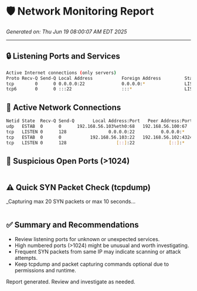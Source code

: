# 🛡 Network Monitoring Report
_Generated on: Thu Jun 19 08:00:07 AM EDT 2025_

---

## 🔒 Listening Ports and Services
```bash
Active Internet connections (only servers)
Proto Recv-Q Send-Q Local Address           Foreign Address         State       PID/Program name    
tcp        0      0 0.0.0.0:22              0.0.0.0:*               LISTEN      686/sshd: /usr/sbin 
tcp6       0      0 :::22                   :::*                    LISTEN      686/sshd: /usr/sbin 
```

## 🔗 Active Network Connections
```bash
Netid State  Recv-Q Send-Q       Local Address:Port   Peer Address:Port Process                                                                 
udp   ESTAB  0      0      192.168.56.103%eth0:68   192.168.56.100:67    users:(("NetworkManager",pid=578,fd=26))                               
tcp   LISTEN 0      128                0.0.0.0:22          0.0.0.0:*     users:(("sshd",pid=686,fd=7))                                          
tcp   ESTAB  0      0           192.168.56.103:22   192.168.56.102:43246 users:(("sshd-session",pid=37039,fd=4),("sshd-session",pid=37023,fd=4))
tcp   LISTEN 0      128                   [::]:22             [::]:*     users:(("sshd",pid=686,fd=8))                                          
```

## 🚩 Suspicious Open Ports (>1024)
```bash
```

## ⚠ Quick SYN Packet Check (tcpdump)
_Capturing max 20 SYN packets or max 10 seconds...
```bash
```

## ✅ Summary and Recommendations
- Review listening ports for unknown or unexpected services.
- High numbered ports (>1024) might be unusual and worth investigating.
- Frequent SYN packets from same IP may indicate scanning or attack attempts.
- Keep tcpdump and packet capturing commands optional due to permissions and runtime.

Report generated. Review and investigate as needed.


